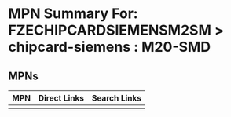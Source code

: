 



# MPN Summary For: FZECHIPCARDSIEMENSM2SM > chipcard-siemens : M20-SMD

## MPNs
  

|MPN|Direct Links|Search Links|
| :--- | :--- | :--- |
||||
